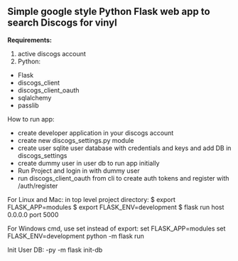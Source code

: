 
## Simple google style Python Flask web app to search Discogs for vinyl ##

**Requirements:**
1. active discogs account
2. Python:
- Flask
- discogs_client
- discogs_client_oauth
- sqlalchemy
- passlib


How to run app:
- create developer application in your discogs account
- create new discogs_settings.py module
- create user sqlite user database with credentials and keys and add DB in discogs_settings
- create dummy user in user db to run app initially
- Run Project and login in with dummy user
- run discogs_client_oauth from cli to create auth tokens and register with /auth/register

For Linux and Mac:
in top level project directory:
$ export FLASK_APP=modules
$ export FLASK_ENV=development
$ flask run host 0.0.0.0 port 5000

For Windows cmd, use set instead of export:
 set FLASK_APP=modules
 set FLASK_ENV=development
 python -m flask run

Init User DB:
-py -m flask init-db
